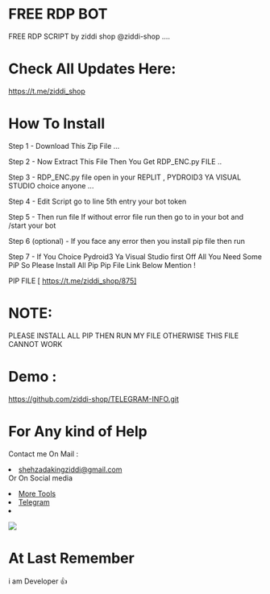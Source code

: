 # FREE RDP BOT  

FREE  RDP SCRIPT by  ziddi shop @ziddi-shop ....




# Check All Updates Here: 
https://t.me/ziddi_shop




# How To Install 

Step 1 - Download This Zip File ...

Step 2 -  Now Extract This File Then You Get RDP_ENC.py FILE ..

Step 3 - RDP_ENC.py file open in your REPLIT , PYDROID3 YA VISUAL STUDIO choice anyone ...

Step 4 - Edit Script go to line 5th entry your bot token

Step 5 - Then run file If without error file run then go to in your bot and /start  your bot

Step 6 (optional) - If you face any error then you install pip file then run 

Step 7 - If You Choice Pydroid3 Ya Visual Studio first Off All You Need Some PiP So Please Install All Pip Pip File Link Below Mention !

  PIP FILE [ https://t.me/ziddi_shop/875]

 # NOTE:
 PLEASE INSTALL ALL PIP THEN RUN MY  FILE OTHERWISE THIS FILE CANNOT WORK



# Demo : 
https://github.com/ziddi-shop/TELEGRAM-INFO.git

# For Any kind of Help 


Contact me On Mail      :  <li>shehzadakingziddi@gmail.com   </li> 
Or On Social media 
  <li>
<a href="https://t.me/ziddi_shop"> 
More Tools </a>
 </li> <li>
  <a href="https://t.me/ziddi_beatz1"> 
Telegram  </a> </li> <li>


<a href="https://www.buymeacoffee.com/theofficialvkr"><img src="https://img.buymeacoffee.com/button-api/?text=Buy me a coffee&emoji=&slug=theofficialvkr&button_colour=BD5FFF&font_colour=ffffff&font_family=Cookie&outline_colour=000000&coffee_colour=FFDD00"></a>
</li> 

# At Last Remember 

i am Developer 👍
